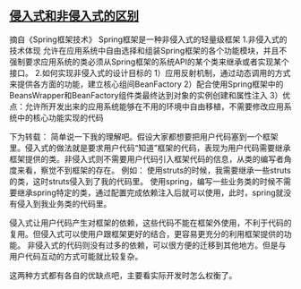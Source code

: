 ##  [侵入式和非侵入式的区别](http://blog.csdn.net/wangkai0681080/article/details/8274544)

摘自《Spring框架技术》
Spring框架是一种非侵入式的轻量级框架
1.非侵入式的技术体现
允许在应用系统中自由选择和组装Spring框架的各个功能模块，并且不强制要求应用系统的类必须从Spring框架的系统API的某个类来继承或者实现某个接口。
2.如何实现非侵入式的设计目标的
 1）应用反射机制，通过动态调用的方式来提供各方面的功能，建立核心组间BeanFactory
 2）配合使用Spring框架中的BeansWrapper和BeanFactory组件类最终达到对象的实例创建和属性注入
 3）优点：允许所开发出来的应用系统能够在不用的环境中自由移植，不需要修改应用系统中的核心功能实现的代码
 
下为转载：
简单说一下我的理解吧。假设大家都想要把用户代码塞到一个框架里。侵入式的做法就是要求用户代码“知道”框架的代码，表现为用户代码需要继承框架提供的类。非侵入式则不需要用户代码引入框架代码的信息，从类的编写者角度来看，察觉不到框架的存在。
例如： 
使用struts的时候，我需要继承一些struts的类，这时struts侵入到了我的代码里。 
使用spring，编写一些业务类的时候不需要继承spring特定的类，通过配置完成依赖注入后就可以使用，此时，spring就没有侵入到我业务类的代码里。 

侵入式让用户代码产生对框架的依赖，这些代码不能在框架外使用，不利于代码的复用。但侵入式可以使用户跟框架更好的结合，更容易更充分的利用框架提供的功能。 
非侵入式的代码则没有过多的依赖，可以很方便的迁移到其他地方。但是与用户代码互动的方式可能就比较复杂。 

这两种方式都有各自的优缺点吧，主要看实际开发时怎么权衡了。